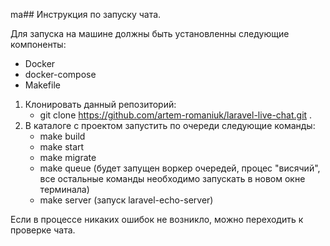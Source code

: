 ma## Инструкция по запуску чата.

Для запуска на машине должны быть установленны следующие компоненты:
- Docker
- docker-compose
- Makefile

1. Клонировать данный репозиторий:
    - git clone https://github.com/artem-romaniuk/laravel-live-chat.git .
2. В каталоге с проектом запустить по очереди следующие команды:
    - make build
    - make start
    - make migrate
    - make queue (будет запущен воркер очередей, процес "висячий", все остальные команды необходимо запускать в новом окне терминала)
    - make server (запуск laravel-echo-server)
    
Если в процессе никаких ошибок не возникло, можно переходить к проверке чата.
